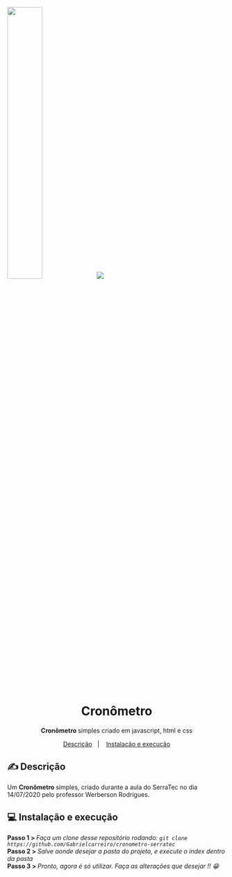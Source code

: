 <img src="https://i.imgur.com/urNRC3w.png" width="40%"> <img src="https://i.imgur.com/wvDqQMd.png"><br>

<h1 align="center"> Cronômetro </h1>
<p align="center"> <strong> Cronômetro </strong> simples criado em javascript, html e css </p>

<p align="center">
  <a href="#-descrição">Descrição</a>&nbsp;&nbsp;&nbsp;|&nbsp;&nbsp;&nbsp;
  <a href="#-instalação-e-execução">Instalação e execução</a>
</p>

## ✍ Descrição

Um <strong> Cronômetro </strong> simples, criado durante a aula do SerraTec no dia 14/07/2020 pelo professor Werberson Rodrigues. 

 ## 💻 Instalação e execução
 
<strong> Passo 1 > </strong> <i> Faça um clone desse repositório rodando: `git clone https://github.com/Gabrielcarreiro/cronometro-serratec`</i><br>
<strong> Passo 2 > </strong> <i> Salve aonde desejar a pasta do projeto, e execute o index dentro da pasta</i><br>
<strong> Passo 3 > </strong> <i> Pronto, agora é só utilizar. Faça as alterações que desejar !! 😁 </i>
